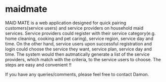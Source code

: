 # maidmate
MAID MATE is a web application designed for quick pairing customers(service users) and service providers on household maid services.
Service providers could register with their service category(e.g. home cleaning, cooking and pet caring), service region, service day and time.
On the other hand, service users upon successful registration and login could choose the service they want, service plan, service day and time.
The system would then autmatically generate a list of the service providers, which match with the criteria, to the service users to choose.
The steps are easy and convenient !!

If you have any queries/comments, please feel free to contact Damon.
